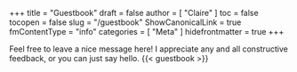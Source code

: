 +++
title = "Guestbook"
draft = false
author = [ "Claire" ]
toc = false
tocopen = false
slug = "/guestbook"
ShowCanonicalLink = true
fmContentType = "info"
categories = [ "Meta" ]
hidefrontmatter = true
+++

Feel free to leave a nice message here! I appreciate any and all constructive feedback, or you can just say hello.
{{< guestbook >}}
